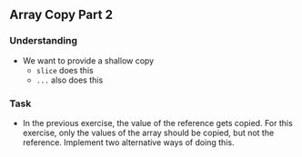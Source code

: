## Array Copy Part 2

### Understanding
- We want to provide a shallow copy
  + `slice` does this
  + `...` also does this

### Task
- In the previous exercise, the value of the reference gets copied. For this exercise, only the values of the array should be copied, but not the reference. Implement two alternative ways of doing this.